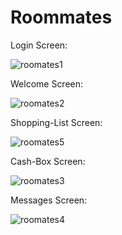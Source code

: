 # Roommates

Login Screen:

![roomates1](https://user-images.githubusercontent.com/38184193/53638329-8dff6d00-3c2e-11e9-86f3-c210b1ef037a.png)

Welcome Screen:

![roomates2](https://user-images.githubusercontent.com/38184193/53826163-b06fee00-3f80-11e9-81cf-6a5d21462b93.png)

Shopping-List Screen:

![roomates5](https://user-images.githubusercontent.com/38184193/53826178-bbc31980-3f80-11e9-84f8-91f49c5a75d9.png)

Cash-Box Screen:

![roomates3](https://user-images.githubusercontent.com/38184193/53826172-b796fc00-3f80-11e9-9df2-0f902d75c97c.png)

Messages Screen:

![roomates4](https://user-images.githubusercontent.com/38184193/53826176-b960bf80-3f80-11e9-8e4a-21c902f817e0.png)
